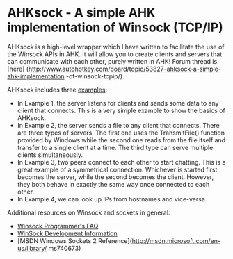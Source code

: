 AHKsock - A simple AHK implementation of Winsock (TCP/IP)
=========================================================

AHKsock is a high-level wrapper which I have written to facilitate the use of
the Winsock APIs in AHK. It will allow you to create clients and servers that
can communicate with each other, purely written in AHK! Forum thread is [here]
(http://www.autohotkey.com/board/topic/53827-ahksock-a-simple-ahk-implementation
-of-winsock-tcpip/).

AHKsock includes three [examples](examples/):
* In Example 1, the server listens for clients and sends some data to any client
that connects. This is a very simple example to show the basics of AHKsock.
* In Example 2, the server sends a file to any client that connects. There are
three types of servers. The first one uses the TransmitFile() function provided
by Windows while the second one reads from the file itself and transfer to a
single client at a time. The third type can serve multiple clients
simultaneously.
* In Example 3, two peers connect to each other to start chatting. This is a
great example of a symmetrical connection. Whichever is started first becomes
the server, while the second becomes the client. However, they both behave in
exactly the same way once connected to each other.
* In Example 4, we can look up IPs from hostnames and vice-versa.

Additional resources on Winsock and sockets in general:
* [Winsock Programmer's FAQ](http://tangentsoft.net/wskfaq/)
* [WinSock Development Information](http://sockets.com/)
* [MSDN Windows Sockets 2 Reference](http://msdn.microsoft.com/en-us/library/
ms740673)
